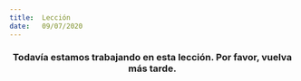 ```yaml
---
title:  Lección
date:   09/07/2020
---
```


### <center>Todavía estamos trabajando en esta lección. Por favor, vuelva más tarde.</center>